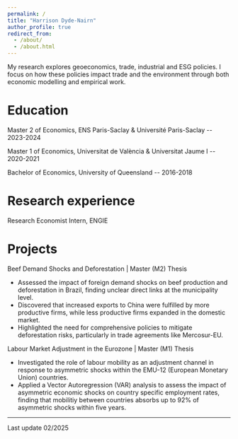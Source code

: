 ```yaml
---
permalink: /
title: "Harrison Dyde-Nairn"
author_profile: true
redirect_from: 
  - /about/
  - /about.html
---
```


My research explores geoeconomics, trade, industrial and ESG policies. I focus on how these policies impact trade and the environment through both economic modelling and empirical work.

Education
======

Master 2 of Economics, ENS Paris-Saclay & Université Paris-Saclay -- 2023-2024 

Master 1 of Economics, Universitat de València & Universitat Jaume I -- 2020-2021

Bachelor of Economics, University of Queensland -- 2016-2018


Research experience
======

Research Economist Intern, ENGIE

Projects
======

Beef Demand Shocks and Deforestation | Master (M2) Thesis
- Assessed the impact of foreign demand shocks on beef production and deforestation in Brazil, finding unclear direct links at the municipality level.
- Discovered that increased exports to China were fulfilled by more productive firms, while less productive firms expanded in the domestic market.
- Highlighted the need for comprehensive policies to mitigate deforestation risks, particularly in trade agreements like Mercosur-EU.

Labour Market Adjustment in the Eurozone | Master (M1) Thesis
- Investigated the role of labour mobility as an adjustment channel in response to asymmetric shocks within the EMU-12 (European Monetary Union) countries.
- Applied a Vector Autoregression (VAR) analysis to assess the impact of asymmetric economic shocks on country specific employment rates, finding that mobilitiy between countries absorbs up to 92% of asymmetric shocks within five years.

------
Last update 02/2025 
